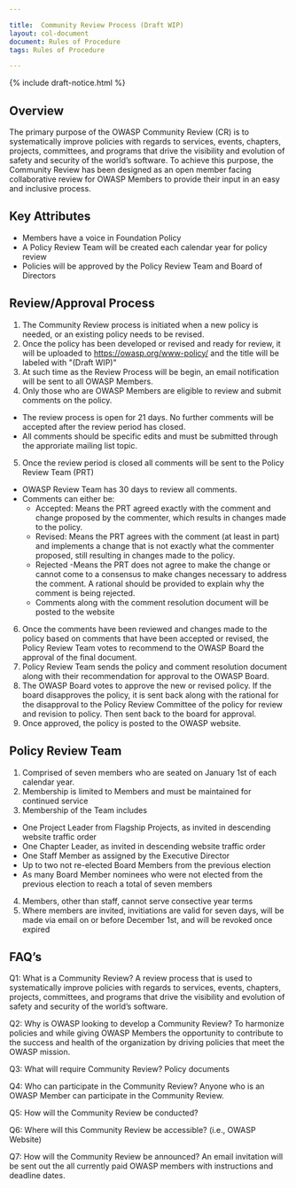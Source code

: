```yaml
---

title:  Community Review Process (Draft WIP)
layout: col-document
document: Rules of Procedure
tags: Rules of Procedure

---
```


{% include draft-notice.html %}

## Overview
The primary purpose of the OWASP Community Review (CR) is to systematically improve policies with regards to services, events, chapters, projects, committees, and programs that drive the visibility and evolution of safety and security of the world’s software. To achieve this purpose, the Community Review has been designed as an open member facing collaborative review for OWASP Members to provide their input in an easy and inclusive process.

## Key Attributes
- Members have a voice in Foundation Policy
- A Policy Review Team will be created each calendar year for policy review
- Policies will be approved by the Policy Review Team and Board of Directors
 
## Review/Approval Process
1. The Community Review process is initiated when a new policy is needed, or an existing policy needs to be revised.
2. Once the policy has been developed or revised and ready for review, it will be uploaded to https://owasp.org/www-policy/ and the title will be labeled with "(Draft WIP)"
3. At such time as the Review Process will be begin, an email notification will be sent to all OWASP Members. 
4. Only those who are OWASP Members are eligible to review and submit comments on the policy.
  - The review process is open for 21 days. No further comments will be accepted after the review period has closed.
  - All comments should be specific edits and must be submitted through the approriate mailing list topic.
5. Once the review period is closed all comments will be sent to the Policy Review Team (PRT)
  - OWASP Review Team has 30 days to review all comments.
  - Comments can either be:
    - Accepted: Means the PRT agreed exactly with the comment and change proposed by the commenter, which results in changes made to the policy. 
    - Revised:  Means the PRT agrees with the comment (at least in part) and implements a change that is not exactly what the commenter proposed, still resulting in changes made to the policy.
    - Rejected -Means the PRT does not agree to make the change or cannot come to a consensus to make changes necessary to address the comment. A rational should be provided to explain why the comment is being rejected.
    - Comments along with the comment resolution document will be posted to the website
6. Once the comments have been reviewed and changes made to the policy based on comments that have been accepted or revised, the Policy Review Team votes to recommend to the OWASP Board the approval of the final document.
7. Policy Review Team sends the policy and comment resolution document along with their recommendation for approval to the OWASP Board.
8. The OWASP Board votes to approve the new or revised policy. If the board disapproves the policy, it is sent back along with the rational for the disapproval to the Policy Review Committee of the policy for review and revision to policy. Then sent back to the board for approval. 
9. Once approved, the policy is posted to the OWASP website.

## Policy Review Team
1. Comprised of seven members who are seated on January 1st of each calendar year.
2. Membership is limited to Members and must be maintained for continued service
3. Membership of the Team includes
  - One Project Leader from Flagship Projects, as invited in descending website traffic order
  - One Chapter Leader, as invited in descending website traffic order
  - One Staff Member as assigned by the Executive Director
  - Up to two not re-elected Board Members from the previous election
  - As many Board Member nominees who were not elected from the previous election to reach a total of seven members
4. Members, other than staff, cannot serve consective year terms
5. Where members are invited, invitiations are valid for seven days, will be made via email on or before December 1st, and will be revoked once expired


## FAQ’s
Q1: What is a Community Review?
A review process that is used to systematically improve policies with regards to services, events, chapters, projects, committees, and programs that drive the visibility and evolution of safety and security of the world’s software.

Q2: Why is OWASP looking to develop a Community Review? 
To harmonize policies and while giving OWASP Members the opportunity to contribute to the success and health of the organization by driving policies that meet the OWASP mission.

Q3: What will require Community Review?
Policy documents

Q4: Who can participate in the Community Review?
Anyone who is an OWASP Member can participate in the Community Review.

Q5: How will the Community Review be conducted? 

Q6: Where will this Community Review be accessible? (i.e., OWASP Website)

Q7: How will the Community Review be announced?
An email invitation will be sent out the all currently paid OWASP members with instructions and deadline dates.

